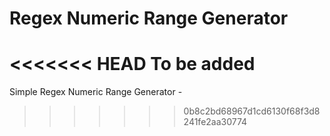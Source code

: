 # Regex Numeric Range Generator
<<<<<<< HEAD
To be added
=======
Simple Regex Numeric Range Generator - 
>>>>>>> 0b8c2bd68967d1cd6130f68f3d8241fe2aa30774
